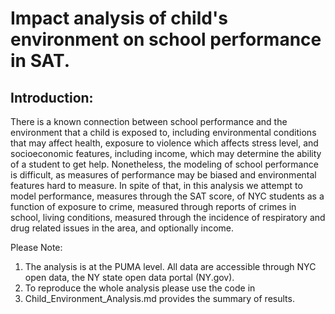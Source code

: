 
# Impact analysis of child's environment on school performance in SAT.

## Introduction:

There is a known connection between school performance and the environment that a child is exposed to,
including environmental conditions that may affect health, exposure to violence which affects stress level, 
and socioeconomic features, including income, which may determine the ability of a student to get help.
Nonetheless, the modeling of school performance is difficult, 
as measures of performance may be biased and environmental features hard to measure.
In spite of that, in this analysis we attempt to model performance,
measures through the SAT score, of NYC students as a function of exposure to crime, measured through reports of crimes in school, living conditions, measured through the incidence of respiratory and drug related issues in the area, and optionally income.

Please Note:

1. The analysis is at the PUMA level. All data are accessible through NYC open data, the NY state open data portal (NY.gov).
2. To reproduce the whole analysis please use the code in 
3. Child_Environment_Analysis.md provides the summary of results.
